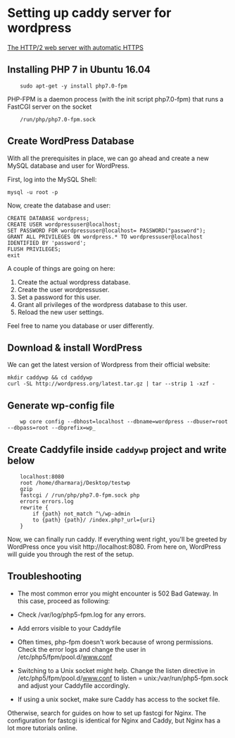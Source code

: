 # Setting up caddy server for wordpress 

[The HTTP/2 web server with automatic HTTPS](https://caddyserver.com/)

## Installing PHP 7 in Ubuntu 16.04

        sudo apt-get -y install php7.0-fpm

PHP-FPM is a daemon process (with the init script php7.0-fpm) that runs a FastCGI server on the socket 

        /run/php/php7.0-fpm.sock

## Create WordPress Database

With all the prerequisites in place, we can go ahead and create a new MySQL database and user for WordPress.

First, log into the MySQL Shell:

    mysql -u root -p
    
Now, create the database and user:

    CREATE DATABASE wordpress;
    CREATE USER wordpressuser@localhost;
    SET PASSWORD FOR wordpressuser@localhost= PASSWORD("password");
    GRANT ALL PRIVILEGES ON wordpress.* TO wordpressuser@localhost IDENTIFIED BY 'password';
    FLUSH PRIVILEGES;
    exit
    
A couple of things are going on here: 

1. Create the actual wordpress database. 
2. Create the user wordpressuser. 
3. Set a password for this user. 
4. Grant all privileges of the wordpress database to this user. 
5. Reload the new user settings.

Feel free to name you database or user differently.

## Download & install WordPress

We can get the latest version of Wordpress from their official website:

    mkdir caddywp && cd caddywp    
    curl -SL http://wordpress.org/latest.tar.gz | tar --strip 1 -xzf -    

## Generate wp-config file

        wp core config --dbhost=localhost --dbname=wordpress --dbuser=root --dbpass=root --dbprefix=wp_

## Create Caddyfile inside `caddywp` project and write below

        localhost:8080
        root /home/dharmaraj/Desktop/testwp
        gzip
        fastcgi / /run/php/php7.0-fpm.sock php
        errors errors.log
        rewrite {
            if {path} not_match ^\/wp-admin
            to {path} {path}/ /index.php?_url={uri}
        }

Now, we can finally run caddy. If everything went right, you'll be greeted by WordPress once you visit http://localhost:8080. From here on, WordPress will guide you through the rest of the setup.

## Troubleshooting

* The most common error you might encounter is 502 Bad Gateway. In this case, proceed as following:

* Check /var/log/php5-fpm.log for any errors.

* Add errors visible to your Caddyfile

* Often times, php-fpm doesn't work because of wrong permissions. Check the error logs and change the user in /etc/php5/fpm/pool.d/www.conf

* Switching to a Unix socket might help. Change the listen directive in /etc/php5/fpm/pool.d/www.conf to listen = unix:/var/run/php5-fpm.sock and adjust your Caddyfile accordingly.

* If using a unix socket, make sure Caddy has access to the socket file.

Otherwise, search for guides on how to set up fastcgi for Nginx. The configuration for fastcgi is identical for Nginx and Caddy, but Nginx has a lot more tutorials online.
